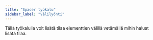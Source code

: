 ```yaml
---
title: "Spacer työkalu"
sidebar_label: "Välilyönti"
---
```


Tällä työkalulla voit lisätä tilaa elementtien välillä vetämällä mihin haluat lisätä tilaa.
